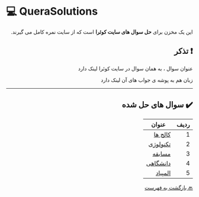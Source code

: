 # :computer: QueraSolutions

<div dir="rtl">

این یک مخزن برای **حل سوال های سایت کوئرا** است که از سایت نمره کامل می گیرند.

## :exclamation: تذکر


عنوان سوال ، به همان سوال در سایت کوئرا لینک دارد

زبان هم به پوشه ی جواب های آن لینک دارد

***

## :heavy_check_mark: سوال های حل شده

ردیف | عنوان  
 --- | --- 
1 | [کالج ها](https://b2n.ir/calej) |
2 | [تکنولوژی](https://b2n.ir/technologyslow) |
3 | [مسابقه](https://b2n.ir/mosabegee) |
4 | [دانشگاهی](https://b2n.ir/univvvvvvv12222) |
5 | [المپیاد](https://b2n.ir/olampiaaaa) |

 
 [:back: بازگشت به فهرست](#mag_right-فهرست-جداول)
